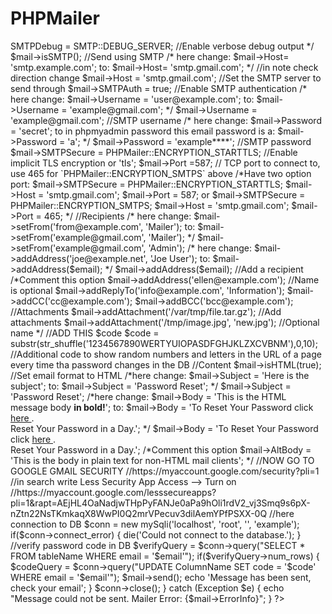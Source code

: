# PHPMailer 
<?php


if(isset($_POST['reset'])){
    $email=$_POST['email'];
}
else {
    exit(); 
}

use PHPMailer\PHPMailer\PHPMailer;
use PHPMailer\PHPMailer\SMTP;
use PHPMailer\PHPMailer\Exception;

/*
replace this path:
    require 'path/to/PHPMailer/src/Exception.php';
to:
    require 'mail/Exception.php';
*/
require 'mail/Exception.php';
require 'mail/PHPMailer.php';
require 'mail/SMTP.php';

//Create an instance; passing `true` enables exceptions
$mail = new PHPMailer(true);

try {
    //Server settings
    /*remove server debug 
    $mail->SMTPDebug = SMTP::DEBUG_SERVER;                      //Enable verbose debug output
    */
    $mail->isSMTP();                                            //Send using SMTP
    /*
    here change: 
        $mail->Host= 'smtp.example.com';
    to:
        $mail->Host= 'smtp.gmail.com';
    */

    //in note check direction change
    $mail->Host = 'smtp.gmail.com';                             //Set the SMTP server to send through 
    $mail->SMTPAuth = true;                                     //Enable SMTP authentication   
    /*
    here change: 
        $mail->Username   = 'user@example.com';
    to:
        $mail->Username   = 'example@gmail.com';
    */
    $mail->Username   = 'example@gmail.com';   //SMTP username
    /*
    here change: 
        $mail->Password   = 'secret';
    to in phpmyadmin password this email password is a:
        $mail->Password   = 'a';
    */
    $mail->Password   = 'example****';                            //SMTP password
    $mail->SMTPSecure = PHPMailer::ENCRYPTION_STARTTLS;     //Enable implicit TLS encryption or 'tls'; 
    $mail->Port       =587;                            // TCP port to connect to, use 465 for  `PHPMailer::ENCRYPTION_SMTPS` above 

    /*Have two option port:
    $mail->SMTPSecure = PHPMailer::ENCRYPTION_STARTTLS;
    $mail->Host = 'smtp.gmail.com';
    $mail->Port = 587;

    or 
    $mail->SMTPSecure = PHPMailer::ENCRYPTION_SMTPS;
    $mail->Host = 'smtp.gmail.com';
    $mail->Port = 465;
    */

    //Recipients
     /*
    here change: 
        $mail->setFrom('from@example.com', 'Mailer');
    to:
        $mail->setFrom('example@gmail.com', 'Mailer');
    */
    $mail->setFrom('example@gmail.com', 'Admin');
    /*
    here change: 
        $mail->addAddress('joe@example.net', 'Joe User'); 
    to:
        $mail->addAddress($email); 
    */
    $mail->addAddress($email);                              //Add a recipient
    /*Comment this option

    $mail->addAddress('ellen@example.com');               //Name is optional
    $mail->addReplyTo('info@example.com', 'Information');
    $mail->addCC('cc@example.com');
    $mail->addBCC('bcc@example.com');
    
    //Attachments
    $mail->addAttachment('/var/tmp/file.tar.gz');         //Add attachments
    $mail->addAttachment('/tmp/image.jpg', 'new.jpg');    //Optional name
    */

    //ADD THIS $code
    $code = substr(str_shuffle('1234567890WERTYUIOPASDFGHJKLZXCVBNM'),0,10); //Additional code to show random numbers and letters in the URL of a page every time tha password changes in the DB

    //Content
    $mail->isHTML(true);                                  //Set email format to HTML
    /*here change:
        $mail->Subject = 'Here is the subject';
    to:
        $mail->Subject = 'Password Reset';
    */
    $mail->Subject = 'Password Reset';

    /*here change:
        $mail->Body    = 'This is the HTML message body <b>in bold!</b>';
    to:
        $mail->Body    = 'To Reset Your Password click <a href="http://localhost/TechnologyInHorseEnvironment/Html/login_system/change_password.php?code='.$code.'">here </a>.</br> Reset Your Password in a Day.';
    */
    $mail->Body    = 'To Reset Your Password click <a href="http://localhost/TechnologyInHorseEnvironment/Html/login_system/change_password.php?code='.$code.'">here </a>.</br> Reset Your Password in a Day.';
    /*Comment this option 
    $mail->AltBody = 'This is the body in plain text for non-HTML mail clients';
    */

    //NOW GO TO GOOGLE GMAIL SECURITY
    //https://myaccount.google.com/security?pli=1
    //in search write Less Security App Access --> Turn on
    //https://myaccount.google.com/lesssecureapps?pli=1&rapt=AEjHL4OaNadjwTHpPyFANJe0aPa9hOli1rdV2_vj3Smq9s6pX-nZtn22NsTKmkaqX8WwPI0Q2mrVPecuv3dilAemYPfPSXX-0Q


    //here connection to DB
    $conn = new mySqli('localhost', 'root', '', 'example');

    if($conn->connect_error) {
        die('Could not connect to the database.');
    }
    
        
    //verify password code in DB
    $verifyQuery = $conn->query("SELECT * FROM tableName WHERE email = '$email'");

    if($verifyQuery->num_rows) {
        $codeQuery = $conn->query("UPDATE ColumnName SET code = '$code' WHERE email = '$email'");
            
        $mail->send();
        echo 'Message has been sent, check your email';
    }
    $conn->close();
    

} catch (Exception $e) {
    echo "Message could not be sent. Mailer Error: {$mail->ErrorInfo}";
}
?>
